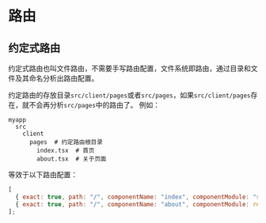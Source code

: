# 路由

## 约定式路由

约定式路由也叫文件路由，不需要手写路由配置，文件系统即路由，通过目录和文件及其命名分析出路由配置。

约定路由的存放目录`src/client/pages`或者`src/pages`，如果`src/client/pages`存在，就不会再分析`src/pages`中的路由了。
例如：

```shell
myapp
  src
    client
      pages  # 约定路由根目录
        index.tsx  # 首页
        about.tsx  # 关于页面
```

等效于以下路由配置：

```js
[
  { exact: true, path: "/", componentName: "index", componentModule: "src/client/pages/index" },
  { exact: true, path: "/", componentName: "about", componentModule: require("src/client/pages/about") },
];
```
